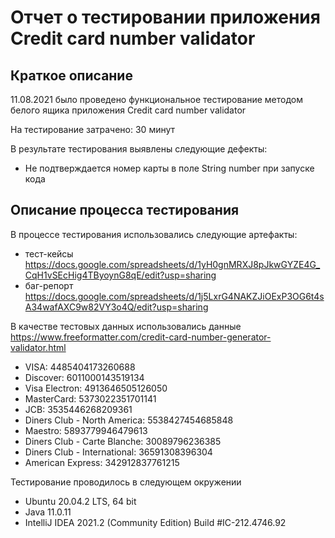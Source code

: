 # Отчет о тестировании приложения Credit card number validator

## Краткое описание

11.08.2021 было проведено функциональное тестирование методом белого ящика приложения Credit card number validator

На тестирование затрачено: 30 минут

В результате тестирования выявлены следующие дефекты:
* Не подтверждается номер карты в поле String number при запуске кода

## Описание процесса тестирования
В процессе тестирования использовались следующие артефакты:
* тест-кейсы https://docs.google.com/spreadsheets/d/1yH0gnMRXJ8pJkwGYZE4G_CqH1vSEcHig4TByoynG8qE/edit?usp=sharing
* баг-репорт https://docs.google.com/spreadsheets/d/1j5LxrG4NAKZJiOExP3OG6t4sA34wafAXC9w82VY3o4Q/edit?usp=sharing

В качестве тестовых данных использовались данные https://www.freeformatter.com/credit-card-number-generator-validator.html

* VISA: 4485404173260688
* Discover: 6011000143519134
* Visa Electron: 4913646505126050
* MasterCard: 5373022351701141
* JCB: 3535446268209361
* Diners Club - North America: 5538427454685848
* Maestro: 5893779946479613
* Diners Club - Carte Blanche: 30089796236385
* Diners Club - International: 36591308396304
* American Express: 342912837761215

Тестирование проводилось в следующем окружении
* Ubuntu 20.04.2 LTS, 64 bit
* Java 11.0.11
* IntelliJ IDEA 2021.2 (Community Edition) Build #IC-212.4746.92
